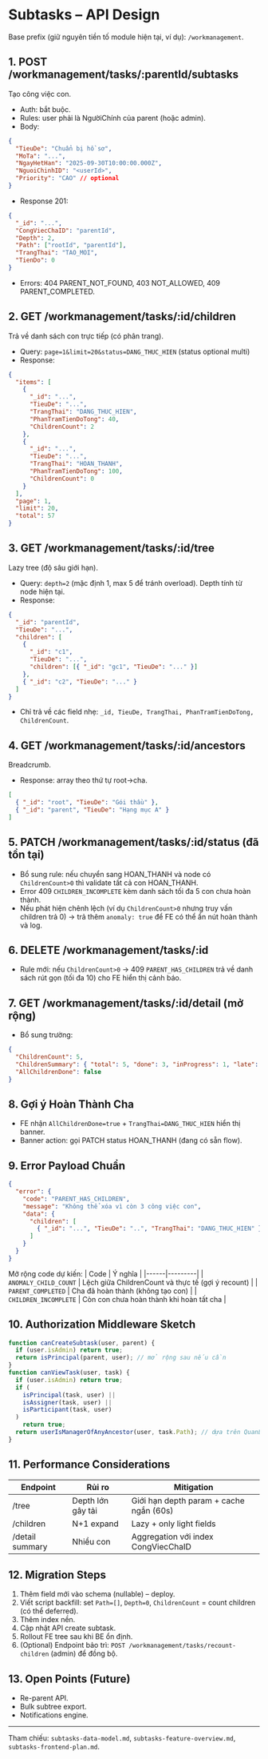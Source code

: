 # Subtasks – API Design

Base prefix (giữ nguyên tiền tố module hiện tại, ví dụ): `/workmanagement`.

## 1. POST /workmanagement/tasks/:parentId/subtasks

Tạo công việc con.

- Auth: bắt buộc.
- Rules: user phải là NgườiChính của parent (hoặc admin).
- Body:

```json
{
  "TieuDe": "Chuẩn bị hồ sơ",
  "MoTa": "...",
  "NgayHetHan": "2025-09-30T10:00:00.000Z",
  "NguoiChinhID": "<userId>",
  "Priority": "CAO" // optional
}
```

- Response 201:

```json
{
  "_id": "...",
  "CongViecChaID": "parentId",
  "Depth": 2,
  "Path": ["rootId", "parentId"],
  "TrangThai": "TAO_MOI",
  "TienDo": 0
}
```

- Errors: 404 PARENT_NOT_FOUND, 403 NOT_ALLOWED, 409 PARENT_COMPLETED.

## 2. GET /workmanagement/tasks/:id/children

Trả về danh sách con trực tiếp (có phân trang).

- Query: `page=1&limit=20&status=DANG_THUC_HIEN` (status optional multi)
- Response:

```json
{
  "items": [
    {
      "_id": "...",
      "TieuDe": "...",
      "TrangThai": "DANG_THUC_HIEN",
      "PhanTramTienDoTong": 40,
      "ChildrenCount": 2
    },
    {
      "_id": "...",
      "TieuDe": "...",
      "TrangThai": "HOAN_THANH",
      "PhanTramTienDoTong": 100,
      "ChildrenCount": 0
    }
  ],
  "page": 1,
  "limit": 20,
  "total": 57
}
```

## 3. GET /workmanagement/tasks/:id/tree

Lazy tree (độ sâu giới hạn).

- Query: `depth=2` (mặc định 1, max 5 để tránh overload). Depth tính từ node hiện tại.
- Response:

```json
{
  "_id": "parentId",
  "TieuDe": "...",
  "children": [
    {
      "_id": "c1",
      "TieuDe": "...",
      "children": [{ "_id": "gc1", "TieuDe": "..." }]
    },
    { "_id": "c2", "TieuDe": "..." }
  ]
}
```

- Chỉ trả về các field nhẹ: `_id, TieuDe, TrangThai, PhanTramTienDoTong, ChildrenCount`.

## 4. GET /workmanagement/tasks/:id/ancestors

Breadcrumb.

- Response: array theo thứ tự root→cha.

```json
[
  { "_id": "root", "TieuDe": "Gói thầu" },
  { "_id": "parent", "TieuDe": "Hạng mục A" }
]
```

## 5. PATCH /workmanagement/tasks/:id/status (đã tồn tại)

- Bổ sung rule: nếu chuyển sang HOAN_THANH và node có `ChildrenCount>0` thì validate tất cả con HOAN_THANH.
- Error 409 `CHILDREN_INCOMPLETE` kèm danh sách tối đa 5 con chưa hoàn thành.
- Nếu phát hiện chênh lệch (ví dụ `ChildrenCount>0` nhưng truy vấn children trả 0) → trả thêm `anomaly: true` để FE có thể ẩn nút hoàn thành và log.

## 6. DELETE /workmanagement/tasks/:id

- Rule mới: nếu `ChildrenCount>0` → 409 `PARENT_HAS_CHILDREN` trả về danh sách rút gọn (tối đa 10) cho FE hiển thị cảnh báo.

## 7. GET /workmanagement/tasks/:id/detail (mở rộng)

- Bổ sung trường:

```json
{
  "ChildrenCount": 5,
  "ChildrenSummary": { "total": 5, "done": 3, "inProgress": 1, "late": 1 },
  "AllChildrenDone": false
}
```

## 8. Gợi ý Hoàn Thành Cha

- FE nhận `AllChildrenDone=true` + `TrangThai=DANG_THUC_HIEN` hiển thị banner.
- Banner action: gọi PATCH status HOAN_THANH (đang có sẵn flow).

## 9. Error Payload Chuẩn

```json
{
  "error": {
    "code": "PARENT_HAS_CHILDREN",
    "message": "Không thể xóa vì còn 3 công việc con",
    "data": {
      "children": [
        { "_id": "...", "TieuDe": "..", "TrangThai": "DANG_THUC_HIEN" }
      ]
    }
  }
}
```

Mở rộng code dự kiến:
| Code | Ý nghĩa |
|------|---------|
| `ANOMALY_CHILD_COUNT` | Lệch giữa ChildrenCount và thực tế (gợi ý recount) |
| `PARENT_COMPLETED` | Cha đã hoàn thành (không tạo con) |
| `CHILDREN_INCOMPLETE` | Còn con chưa hoàn thành khi hoàn tất cha |

## 10. Authorization Middleware Sketch

```js
function canCreateSubtask(user, parent) {
  if (user.isAdmin) return true;
  return isPrincipal(parent, user); // mở rộng sau nếu cần
}
function canViewTask(user, task) {
  if (user.isAdmin) return true;
  if (
    isPrincipal(task, user) ||
    isAssigner(task, user) ||
    isParticipant(task, user)
  )
    return true;
  return userIsManagerOfAnyAncestor(user, task.Path); // dựa trên QuanLyNhanVien
}
```

## 11. Performance Considerations

| Endpoint        | Rủi ro            | Mitigation                              |
| --------------- | ----------------- | --------------------------------------- |
| /tree           | Depth lớn gây tải | Giới hạn depth param + cache ngắn (60s) |
| /children       | N+1 expand        | Lazy + only light fields                |
| /detail summary | Nhiều con         | Aggregation với index CongViecChaID     |

## 12. Migration Steps

1. Thêm field mới vào schema (nullable) – deploy.
2. Viết script backfill: set `Path=[]`, `Depth=0`, `ChildrenCount` = count children (có thể deferred).
3. Thêm index nền.
4. Cập nhật API create subtask.
5. Rollout FE tree sau khi BE ổn định.
6. (Optional) Endpoint bảo trì: `POST /workmanagement/tasks/recount-children` (admin) để đồng bộ.

## 13. Open Points (Future)

- Re-parent API.
- Bulk subtree export.
- Notifications engine.

---

Tham chiếu: `subtasks-data-model.md`, `subtasks-feature-overview.md`, `subtasks-frontend-plan.md`.

